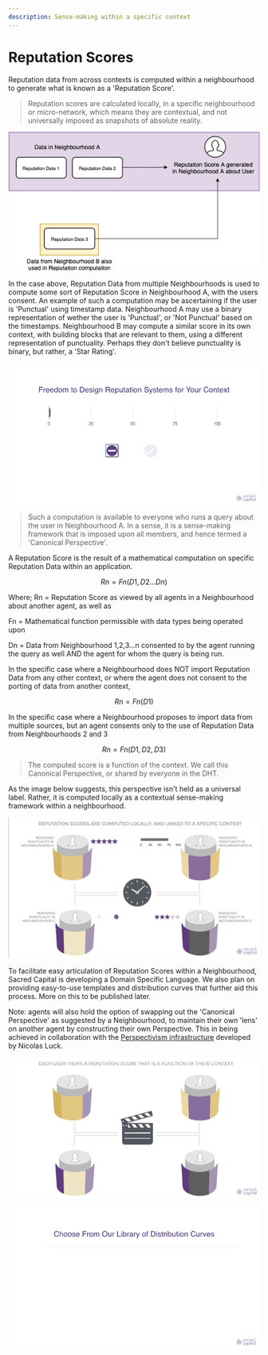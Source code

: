 ```yaml
---
description: Sense-making within a specific context
---
```


# Reputation Scores

Reputation data from across contexts is computed within a neighbourhood to generate what is known as a 'Reputation Score'. 

> Reputation scores are calculated locally, in a specific neighbourhood or micro-network, which means they are contextual, and not universally imposed as snapshots of absolute reality.

![](../.gitbook/assets/image.png)

In the case above, Reputation Data from multiple Neighbourhoods is used to compute some sort of Reputation Score in Neighbourhood A, with the users consent. An example of such a computation may be ascertaining if the user is 'Punctual' using timestamp data. Neighbourhood A may use a binary representation of wether the user is 'Punctual', or 'Not Punctual' based on the timestamps. Neighbourhood B may compute a similar score in its own context, with building blocks that are relevant to them, using a different representation of punctuality. Perhaps they don't believe punctuality is binary, but rather, a 'Star Rating'. 



![](../.gitbook/assets/reputation-score-designs.gif)



> Such a computation is available to everyone who runs a query about the user in Neighbourhood A. In a sense, it is a sense-making framework that is imposed upon all members, and hence termed a 'Canonical Perspective'.

A Reputation Score is the result of a mathematical computation on specific Reputation Data within an application. 

$$
Rn = Fn  (D1, D2...Dn)
$$

Where;  Rn = Reputation Score as viewed by all agents in a Neighbourhood about another agent, as well as 

Fn = Mathematical function permissible with data types being operated upon

Dn = Data from Neighbourhood 1,2,3...n consented to by the agent running the query as well AND the agent for whom the query is being run.

In the specific case where a Neighbourhood does NOT import Reputation Data from any other context, or where the agent does not consent to the porting of data from another context, 

$$
Rn = Fn  (D1)
$$

In the specific case where a Neighbourhood proposes to import data from multiple sources, but an agent consents only to the use of Reputation Data from Neighbourhoods 2 and 3

$$
Rn = Fn (D1, D2, D3)
$$

> The computed score is a function of the context. We call this Canonical Perspective, or shared by everyone in the DHT.

As the image below suggests, this perspective isn't held as a universal label. Rather, it is computed locally as a contextual sense-making framework within a neighbourhood.

![](../.gitbook/assets/screenshot-2020-10-19-at-10.34.32-am-2-.png)



To facilitate easy articulation of Reputation Scores within a Neighbourhood, Sacred Capital is developing a Domain Specific Language. We also plan on providing easy-to-use templates and distribution curves that further aid this process. More on this to be published later. 

Note: agents will also hold the option of swapping out the 'Canonical Perspective' as suggested by a Neighbourhood, to maintain their own 'lens' on another agent by constructing their own Perspective. This in being achieved in collaboration with the [Perspectivism infrastructure](https://github.com/lucksus/perspectivism) developed by Nicolas Luck.





























![](../.gitbook/assets/relative-rep.gif)



![](../.gitbook/assets/distribution-curves.gif)

